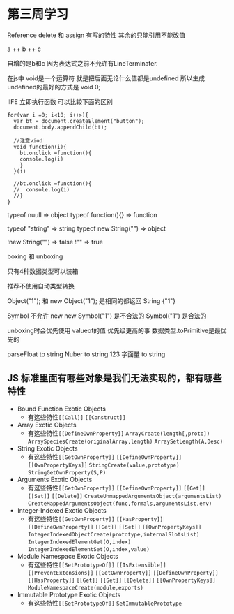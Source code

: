 # 第三周学习

Reference
  delete 和 assign 有写的特性
  其余的只能引用不能改值

a
++
b
++
c

自增的是b和c   因为表达式之前不允许有LineTerminater.


在js中 void是一个运算符 就是把后面无论什么值都是undefined
所以生成undefined的最好的方式是 void 0;

IIFE 立即执行函数  可以比较下面的区别
```
for(var i =0; i<10; i++>){
  var bt = document.createElement("button");
  document.body.appendChild(bt);

  //注意viod
  void function(i){
    bt.onclick =function(){
    console.log(i)
    }
  }(i)

  //bt.onclick =function(){
  //  console.log(i)
  //}
}
```

typeof nuull  =>  object
typeof function(){}  =>  function

typeof "string"  =>  string
typeof new String("")  =>   object

!new String("") =>  false
!""  =>  true

boxing 和 unboxing

只有4种数据类型可以装箱

推荐不使用自动类型转换

Object("1");
和 new Object("1"); 是相同的都返回 String {"1"}

Symbol 不允许 new
new Symbol("1") 是不合法的
Symbol("1") 是合法的

unboxing时会优先使用 valueof的值
优先级更高的事 数据类型.toPrimitive是最优先的

parseFloat  to string
Nuber  to string
123 字面量 to string

## JS 标准里面有哪些对象是我们无法实现的，都有哪些特性

- Bound Function Exotic Objects
  - 有这些特性`[[Call]]` `[[Construct]]`
- Array Exotic Objects
  - 有这些特性`[[DefineOwnProperty]]` `ArrayCreate(length[,proto])` `ArraySpeciesCreate(originalArray,length)` `ArraySetLength(A,Desc)`
- String Exotic Objects
  - 有这些特性`[[GetOwnProperty]]` `[[DefineOwnProperty]]` `[[OwnPropertyKeys]]` `StringCreate(value,prototype)`
    `StringGetOwnProperty(S,P)`
- Arguments Exotic Objects
  - 有这些特性`[[GetOwnProperty]]` `[[DefineOwnProperty]]` `[[Get]]` `[[Set]]` `[[Delete]]` `CreateUnmappedArgumentsObject(argumentsList)` `CreateMappedArgumentsObject(func,formals,argumentsList,env)`
- Integer-Indexed Exotic Objects
  - 有这些特性`[[GetOwnProperty]]` `[[HasProperty]]` `[[DefineOwnProperty]]` `[[Get]]` `[[Set]]` `[[OwnPropertyKeys]]` `IntegerIndexedObjectCreate(prototype,internalSlotsList)` `IntegerIndexedElementGet(O,index)` `IntegerIndexedElementSet(O,index,value)`
- Module Namespace Exotic Objects
  - 有这些特性`[[SetPrototypeOf]]` `[[IsExtensible]]` `[[PreventExtensions]]` `[[GetOwnProperty]]` `[[DefineOwnProperty]]` `[[HasProperty]]` `[[Get]]` `[[Set]]` `[[Delete]]` `[[OwnPropertyKeys]]` `ModuleNamespaceCreate(module,exports)`
- Immutable Prototype Exotic Objects
  - 有这些特性`[[SetPrototypeOf]]` `SetImmutablePrototype`